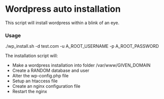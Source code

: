 # Wordpress auto installation
This script will install wordpress within a blink of an eye.

### Usage

./wp_install.sh -d test.com -u A_ROOT_USERNAME -p A_ROOT_PASSWORD

The installation script will:

  - Make a wordpress installation into folder /var/www/GIVEN_DOMAIN
  - Create a RANDOM database and user
  - Alter the wp-config.php file
  - Setup an htaccess file
  - Create an nginx configuration file
  - Restart the nginx


